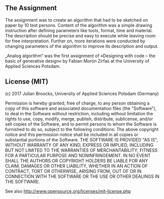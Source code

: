 <h2>The Assignment</h2>

The assignment was to create an algorithm that had to be sketched on paper by 10 test persons. Content of the algorithm was a simple drawing instruction after defining parameters like tools, format, time and material. The description should be precise and easy to execute while leaving room for free interpretation. Further on, more iterations were conducted by changing parameters of the algorithm to improve its description and output. 

„Analog algorithm“ was the first assignment of »Designing with code – the basic of generative design« by Fabian Morón Zirfas at the University of Applied Sciences Potsdam.


<h2>License (MIT)</h2> 

(c) 2017 Julian Broocks, University of Applied Sciences Potsdam (Germany)

Permission is hereby granted, free of charge, to any person obtaining a copy of this software and associated documentation files (the "Software"), to deal in the Software without restriction, including without limitation the rights to use, copy, modify, merge, publish, distribute, sublicense, and/or sell copies of the Software, and to permit persons to whom the Software is furnished to do so, subject to the following conditions: The above copyright notice and this permission notice shall be included in all copies or substantial portions of the Software. THE SOFTWARE IS PROVIDED "AS IS", WITHOUT WARRANTY OF ANY KIND, EXPRESS OR IMPLIED, INCLUDING BUT NOT LIMITED TO THE WARRANTIES OF MERCHANTABILITY, FITNESS FOR A PARTICULAR PURPOSE AND NONINFRINGEMENT. IN NO EVENT SHALL THE AUTHORS OR COPYRIGHT HOLDERS BE LIABLE FOR ANY CLAIM, DAMAGES OR OTHER LIABILITY, WHETHER IN AN ACTION OF CONTRACT, TORT OR OTHERWISE, ARISING FROM, OUT OF OR IN CONNECTION WITH THE SOFTWARE OR THE USE OR OTHER DEALINGS IN THE SOFTWARE.

See also http://www.opensource.org/licenses/mit-license.php
